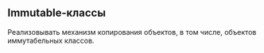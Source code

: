 ## Immutable-классы
Реализовывать механизм копирования объектов, в том числе, объектов иммутабельных классов.

